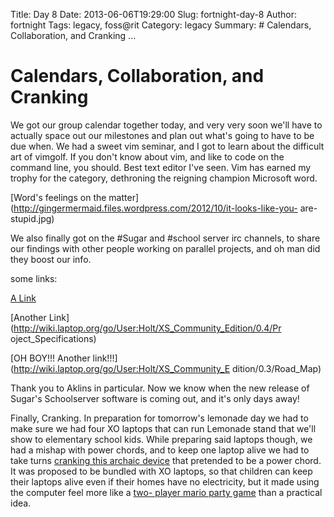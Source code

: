 Title: Day 8
Date: 2013-06-06T19:29:00
Slug: fortnight-day-8
Author: fortnight
Tags: legacy, foss@rit
Category: legacy
Summary: #  Calendars, Collaboration, and Cranking ... 

#  Calendars, Collaboration, and Cranking

We got our group calendar together today, and very very soon we'll have to
actually space out our milestones and plan out what's going to have to be due
when. We had a sweet vim seminar, and I got to learn about the difficult art
of vimgolf. If you don't know about vim, and like to code on the command line,
you should. Best text editor I've seen. Vim has earned my trophy for the
category, dethroning the reigning champion Microsoft word.

[Word's feelings on the
matter](http://gingermermaid.files.wordpress.com/2012/10/it-looks-like-you-
are-stupid.jpg)

We also finally got on the #Sugar and #school server irc channels, to share
our findings with other people working on parallel projects, and oh man did
they boost our info.

some links:

[A
Link](http://wiki.laptop.org/go/User:Holt/XS_Community_Edition/0.4/Road_Map)

[Another Link](http://wiki.laptop.org/go/User:Holt/XS_Community_Edition/0.4/Pr
oject_Specifications)

[OH BOY!!! Another link!!!](http://wiki.laptop.org/go/User:Holt/XS_Community_E
dition/0.3/Road_Map)

Thank you to Aklins in particular. Now we know when the new release of Sugar's
Schoolserver software is coming out, and it's only days away!

Finally, Cranking. In preparation for tomorrow's lemonade day we had to make
sure we had four XO laptops that can run Lemonade stand that we'll show to
elementary school kids. While preparing said laptops though, we had a mishap
with power chords, and to keep one laptop alive we had to take turns [cranking
this archaic
device](http://farm3.staticflickr.com/2048/2193208070_8a6c3ce7a8_z.jpg?zz=1)
that pretended to be a power chord. It was proposed to be bundled with XO
laptops, so that children can keep their laptops alive even if their homes
have no electricity, but it made using the computer feel more like a [two-
player mario party
game](http://img.gamefaqs.net/screens/f/d/9/gfs_18771_2_6.jpg) than a
practical idea.


